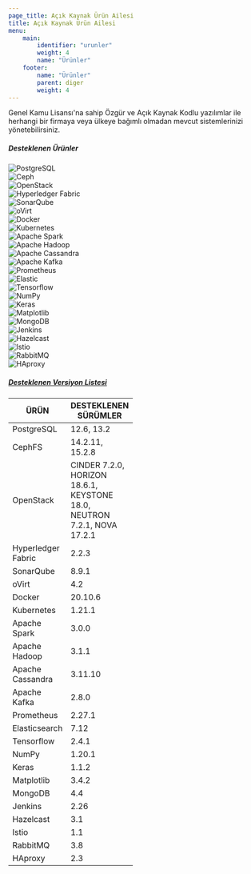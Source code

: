 ```yaml
---
page_title: Açık Kaynak Ürün Ailesi
title: Açık Kaynak Ürün Ailesi
menu:
    main:
        identifier: "urunler"
        weight: 4
        name: "Ürünler"
    footer:
        name: "Ürünler"
        parent: diger
        weight: 4
---
```


Genel Kamu Lisansı'na sahip Özgür ve Açık Kaynak Kodlu yazılımlar ile herhangi bir firmaya veya ülkeye bağımlı olmadan mevcut sistemlerinizi yönetebilirsiniz.

<div class="card w-100 urunler-card my-3">
    <h5 class="card-header">Desteklenen Ürünler</h5>
    <div class="card-body row">
        <div class="col-md-2 urunler-picture mb-3">
            <img src="/images/urunler/postgresql.jpg" alt="PostgreSQL" class="img-fluid" data-toggle="tooltip" data-placement="bottom" title="PostgreSQL">
        </div>
        <div class="col-md-2 urunler-picture mb-3">
            <img src="/images/urunler/ceph.jpg" alt="Ceph" class="img-fluid" data-toggle="tooltip" data-placement="bottom" title="Ceph">
        </div>
        <div class="col-md-2 urunler-picture mb-3">
            <img src="/images/urunler/openstack.jpg" alt="OpenStack" class="img-fluid" data-toggle="tooltip" data-placement="bottom" title="OpenStack">
        </div>
        <div class="col-md-2 urunler-picture mb-3">
            <img src="/images/urunler/hyperledger.jpg" alt="Hyperledger Fabric" class="img-fluid" data-toggle="tooltip" data-placement="bottom" title="Hyperledger Fabric">
        </div>
        <div class="col-md-2 urunler-picture mb-3">
            <img src="/images/urunler/sonarqube.jpg" alt="SonarQube" class="img-fluid" data-toggle="tooltip" data-placement="bottom" title="SonarQube">
        </div>
        <div class="col-md-2 urunler-picture mb-3">
            <img src="/images/urunler/ovirt.jpg" alt="oVirt" class="img-fluid" data-toggle="tooltip" data-placement="bottom" title="oVirt">
        </div>
        <div class="col-md-2 urunler-picture mb-3">
            <img src="/images/urunler/docker.jpg" alt="Docker" class="img-fluid" data-toggle="tooltip" data-placement="bottom" title="Docker">
        </div>
        <div class="col-md-2 urunler-picture mb-3">
            <img src="/images/urunler/kubernetes.jpg" alt="Kubernetes" class="img-fluid" data-toggle="tooltip" data-placement="bottom" title="Kubernetes">
        </div>
        <div class="col-md-2 urunler-picture mb-3">
            <img src="/images/urunler/spark.jpg" alt="Apache Spark" class="img-fluid" data-toggle="tooltip" data-placement="bottom" title="Apache Spark">
        </div>
        <div class="col-md-2 urunler-picture mb-3">
            <img src="/images/urunler/hadoop.jpg" alt="Apache Hadoop" class="img-fluid" data-toggle="tooltip" data-placement="bottom" title="Apache Hadoop">
        </div>
        <div class="col-md-2 urunler-picture mb-3">
            <img src="/images/urunler/cassandra.jpg" alt="Apache Cassandra" class="img-fluid" data-toggle="tooltip" data-placement="bottom" title="Apache Cassandra">
        </div>
        <div class="col-md-2 urunler-picture mb-3">
            <img src="/images/urunler/kafka.jpg" alt="Apache Kafka" class="img-fluid" data-toggle="tooltip" data-placement="bottom" title="Apache Kafka">
        </div>
        <div class="col-md-2 urunler-picture mb-3">
            <img src="/images/urunler/prometheus.jpg" alt="Prometheus" class="img-fluid" data-toggle="tooltip" data-placement="bottom" title="Prometheus">
        </div>
        <div class="col-md-2 urunler-picture mb-3">
            <img src="/images/urunler/elastic.jpg" alt="Elastic" class="img-fluid" data-toggle="tooltip" data-placement="bottom" title="Elastic">
        </div>
        <div class="col-md-2 urunler-picture mb-3">
            <img src="/images/urunler/tensorflow.jpg" alt="Tensorflow" class="img-fluid" data-toggle="tooltip" data-placement="bottom" title="Tensorflow">
        </div>
        <div class="col-md-2 urunler-picture mb-3">
            <img src="/images/urunler/numpy.jpg" alt="NumPy" class="img-fluid" data-toggle="tooltip" data-placement="bottom" title="NumPy">
        </div>
        <div class="col-md-2 urunler-picture mb-3">
            <img src="/images/urunler/keras.jpg" alt="Keras" class="img-fluid" data-toggle="tooltip" data-placement="bottom" title="Keras">
        </div>
        <div class="col-md-2 urunler-picture mb-3">
            <img src="/images/urunler/matplotlib.jpg" alt="Matplotlib" class="img-fluid" data-toggle="tooltip" data-placement="bottom" title="Matplotlib">
        </div>
        <div class="col-md-2 urunler-picture mb-3">
            <img src="/images/urunler/mongodb.jpg" alt="MongoDB" class="img-fluid" data-toggle="tooltip" data-placement="bottom" title="MongoDB">
        </div>
        <div class="col-md-2 urunler-picture mb-3">
            <img src="/images/urunler/jenkins.jpg" alt="Jenkins" class="img-fluid" data-toggle="tooltip" data-placement="bottom" title="Jenkins">
        </div>
        <div class="col-md-2 urunler-picture mb-3">
            <img src="/images/urunler/hazelcast.jpg" alt="Hazelcast" class="img-fluid" data-toggle="tooltip" data-placement="bottom" title="Hazelcast">
        </div>
        <div class="col-md-2 urunler-picture mb-3">
            <img src="/images/urunler/istio.jpg" alt="Istio" class="img-fluid" data-toggle="tooltip" data-placement="bottom" title="Istio">
        </div>
        <div class="col-md-2 urunler-picture mb-3">
            <img src="/images/urunler/rabbitmq.jpg" alt="RabbitMQ" class="img-fluid" data-toggle="tooltip" data-placement="bottom" title="RabbitMQ">
        </div>
        <div class="col-md-2 urunler-picture mb-3">
            <img src="/images/urunler/haproxy.jpg" alt="HAproxy" class="img-fluid" data-toggle="tooltip" data-placement="bottom" title="HAproxy">
        </div>
    </div>
</div>

<div class="card w-100 urunler-card my-3">
<a class="d-block w-100" data-toggle="collapse" href="#collapse" role="button" aria-expanded="false" aria-controls="collapse">
        <h5 class="card-header">Desteklenen Versiyon Listesi
        <i class="fa fa-chevron-down float-right"></i>
        </h5>
</a>
        <div class="collapse w-100" id="collapse">
            <div class="card-body">
            <table id="table3" class="display dataTable table table-striped table-bordered" style="width: 100%;" role="grid" aria-describedby="example2_info">
                <thead>
                    <tr role="row">
                        <th class="sorting_asc" tabindex="0" aria-controls="example2" rowspan="1" colspan="1" aria-sort="ascending" aria-label="İSİM: activate to sort column descending" style="width: 0px;">ÜRÜN</th>
                        <th class="sorting" tabindex="0" aria-controls="example2" rowspan="1" colspan="1" aria-label="TÜRÜ: activate to sort column ascending" style="width: 0px;">DESTEKLENEN SÜRÜMLER</th>
                    </tr>
                </thead>
                <tbody>
                    <tr>
                        <td>PostgreSQL</td>
                        <td>12.6, 13.2</td>
                    </tr>
                    <tr>
                        <td>CephFS</td>
                        <td>14.2.11, 15.2.8</td>
                    </tr>
                    <tr>
                        <td>OpenStack</td>
                        <td>CINDER 7.2.0, HORIZON 18.6.1, KEYSTONE 18.0, NEUTRON 7.2.1, NOVA 17.2.1</td>
                    </tr>
                    <tr>
                        <td>Hyperledger Fabric</td>
                        <td>2.2.3</td>
                    </tr>
                    <tr>
                        <td>SonarQube</td>
                        <td>8.9.1</td>
                    </tr>
                    <tr>
                        <td>oVirt</td>
                        <td>4.2</td>
                    </tr>
                    <tr>
                        <td>Docker</td>
                        <td>20.10.6</td>
                    </tr>
                    <tr>
                        <td>Kubernetes</td>
                        <td>1.21.1</td>
                    </tr>
                    <tr>
                        <td>Apache Spark</td>
                        <td>3.0.0</td>
                    </tr>
                    <tr>
                        <td>Apache Hadoop</td>
                        <td>3.1.1</td>
                    </tr>
                    <tr>
                        <td>Apache Cassandra</td>
                        <td>3.11.10</td>
                    </tr>
                    <tr>
                        <td>Apache Kafka</td>
                        <td>2.8.0</td>
                    </tr>
                    <tr>
                        <td>Prometheus</td>
                        <td>2.27.1</td>
                    </tr>
                    <tr>
                        <td>Elasticsearch</td>
                        <td>7.12</td>
                    </tr>
                    <tr>
                        <td>Tensorflow</td>
                        <td>2.4.1</td>
                    </tr>
                    <tr>
                        <td>NumPy</td>
                        <td>1.20.1</td>
                    </tr>
                    <tr>
                        <td>Keras</td>
                        <td>1.1.2</td>
                    </tr>
                    <tr>
                        <td>Matplotlib</td>
                        <td>3.4.2</td>
                    </tr>
                    <tr>
                        <td>MongoDB</td>
                        <td>4.4</td>
                    </tr>
                    <tr>
                        <td>Jenkins</td>
                        <td>2.26</td>
                    </tr>
                    <tr>
                        <td>Hazelcast</td>
                        <td>3.1</td>
                    </tr>
                    <tr>
                        <td>Istio</td>
                        <td>1.1</td>
                    </tr>
                    <tr>
                        <td>RabbitMQ</td>
                        <td>3.8</td>
                    </tr>
                    <tr>
                        <td>HAproxy</td>
                        <td>2.3</td>
                    </tr>
                </tbody>
            </table>
            </div>
        </div>
</div>


